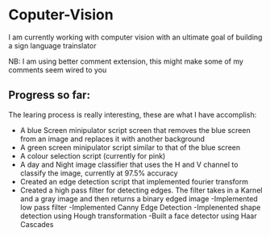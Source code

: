 # Coputer-Vision
I am currently working with computer vision with an ultimate goal of building a sign language trainslator

NB: I am using better comment extension, this might make some of my comments seem wired to you

## Progress so far:
The learing process is really interesting, these are what I have accomplish:

- A blue Screen minipulator script screen that removes the blue screen from an image and replaces it with another background
- A green screen minipulator script similar to that of the blue screen
- A colour selection script (currently for pink)
- A day and Night image classifier that uses the H and V channel to classify the image, currently at 97.5% accuracy
- Created an edge detection script that implemented fourier transform
- Created a high pass filter for detecting edges. The filter takes in a Karnel and a gray image and then returns a binary edged image
-Implemented low pass filter
-Implemented Canny Edge Detection
-Implenented shape detection using Hough transformation
-Built a face detector using Haar Cascades